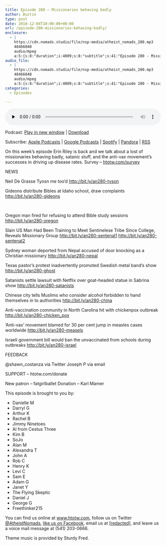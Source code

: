 ```yaml
---
title: Episode 280 – Missionaries behaving badly
author: Dustin
type: post
date: 2018-12-04T10:00:00+00:00
url: /episode-280-missionaries-behaving-badly/
enclosure:
  - |
    https://cdn.nomads.studio/file/nsp-media/atheist_nomads_280.mp3
    48466048
    audio/mpeg
    a:5:{s:8:"duration";i:4009;s:8:"subtitle";s:41:"Episode 280 - Missionaries behaving badly";s:6:"author";s:43:"Dustin Williams, Lauren Studley, Erin Riley";s:12:"itunes_image";s:83:"https://cdn.nomads.studio/file/nsp-media/itunes-cover-1400x1400.jpg";s:8:"explicit";i:1;}
audio_file:
  - |
    https://cdn.nomads.studio/file/nsp-media/atheist_nomads_280.mp3
    48466048
    audio/mpeg
    a:5:{s:8:"duration";i:4009;s:8:"subtitle";s:41:"Episode 280 - Missionaries behaving badly";s:6:"author";s:43:"Dustin Williams, Lauren Studley, Erin Riley";s:12:"itunes_image";s:83:"https://cdn.nomads.studio/file/nsp-media/itunes-cover-1400x1400.jpg";s:8:"explicit";i:1;}
categories:
  - Episodes

---
```

<div itemscope itemtype="http://schema.org/AudioObject">
  <meta itemprop="name" content="Episode 280 &#8211; Missionaries behaving badly" />
  
  <meta itemprop="uploadDate" content="2018-12-04T03:00:00-07:00" />
  
  <meta itemprop="encodingFormat" content="audio/mpeg" />
  
  <meta itemprop="description" content="On this week's episode Erin Riley is back and we talk about a lost of missionaries behaving badly, satanic stuff, and the anti-vax movement's successes in driving up disease rates.  Survey - htotw.com/survey NEWS Neil De Grasse Tyosn me too’d http://..." />
  
  <meta itemprop="contentUrl" content="https://dts.podtrac.com/redirect.mp3/cdn.nomads.studio/file/nsp-media/atheist_nomads_280.mp3" />
  
  <meta itemprop="contentSize" content="46.2" />
  </p> 
  
  <div class="powerpress_player" id="powerpress_player_8543">
    <audio class="wp-audio-shortcode" id="audio-5035-287" preload="none" style="width: 100%;" controls="controls"><source type="audio/mpeg" src="https://dts.podtrac.com/redirect.mp3/cdn.nomads.studio/file/nsp-media/atheist_nomads_280.mp3?_=287" /><a href="https://dts.podtrac.com/redirect.mp3/cdn.nomads.studio/file/nsp-media/atheist_nomads_280.mp3">https://dts.podtrac.com/redirect.mp3/cdn.nomads.studio/file/nsp-media/atheist_nomads_280.mp3</a></audio>
  </div>
</div>

<p class="powerpress_links powerpress_links_mp3">
  Podcast: <a href="https://dts.podtrac.com/redirect.mp3/cdn.nomads.studio/file/nsp-media/atheist_nomads_280.mp3" class="powerpress_link_pinw" target="_blank" title="Play in new window" onclick="return powerpress_pinw('https://htotw.com/?powerpress_pinw=5035-podcast');" rel="nofollow">Play in new window</a> | <a href="https://dts.podtrac.com/redirect.mp3/cdn.nomads.studio/file/nsp-media/atheist_nomads_280.mp3" class="powerpress_link_d" title="Download" rel="nofollow" download="atheist_nomads_280.mp3">Download</a>
</p>

<p class="powerpress_links powerpress_subscribe_links">
  Subscribe: <a href="https://podcasts.apple.com/us/podcast/humanists-take-on-the-world/id530050098?mt=2&ls=1" class="powerpress_link_subscribe powerpress_link_subscribe_itunes" target="_blank" title="Subscribe on Apple Podcasts" rel="nofollow">Apple Podcasts</a> | <a href="https://www.google.com/podcasts?feed=aHR0cDovL2F0aGVpc3Rub21hZHMubGlic3luLmNvbS9yc3M%3D" class="powerpress_link_subscribe powerpress_link_subscribe_googleplay" target="_blank" title="Subscribe on Google Podcasts" rel="nofollow">Google Podcasts</a> | <a href="https://open.spotify.com/show/3LzK2xZGike6Tc1GEMtMbr?si=LieN9SNuTpq96smuaUsH8A" class="powerpress_link_subscribe powerpress_link_subscribe_spotify" target="_blank" title="Subscribe on Spotify" rel="nofollow">Spotify</a> | <a href="https://www.pandora.com/podcast/atheist-nomads/PC:10122?corr=62071012&part=ug" class="powerpress_link_subscribe powerpress_link_subscribe_pandora" target="_blank" title="Subscribe on Pandora" rel="nofollow">Pandora</a> | <a href="https://htotw.com/feed/podcast/" class="powerpress_link_subscribe powerpress_link_subscribe_rss" target="_blank" title="Subscribe via RSS" rel="nofollow">RSS</a>
</p>

On this week&#8217;s episode Erin Riley is back and we talk about a lost of missionaries behaving badly, satanic stuff, and the anti-vax movement&#8217;s successes in driving up disease rates. Survey &#8211; <a href= "https://htotw.com/survey">htotw.com/survey</a>

NEWS

Neil De Grasse Tyosn me too’d <a href="http://bit.ly/an280-tyson" target="_blank" rel="noopener">http://bit.ly/an280-tyson</a>

Gideons distribute Bibles at Idaho school, draw complaints <a href="http://bit.ly/an280-gideons" target="_blank" rel="noopener">http://bit.ly/an280-gideons</a>

 

Oregon man fired for refusing to attend Bible study sessions <a href="http://bit.ly/an280-oregon" target="_blank" rel="noopener">http://bit.ly/an280-oregon</a>

Slain US Man Had Been Training to Meet Sentinelese Tribe Since College, Reveals Missionary Group <a href="http://bit.ly/an280-sentenal1" target="_blank" rel="noopener">http://bit.ly/an280-sentenal1</a> <a href="http://bit.ly/an280-sentenal2" target="_blank" rel="noopener">http://bit.ly/an280-sentenal2</a>

Sydney woman deported from Nepal accused of door knocking as a Christian missionary <a href="http://bit.ly/an280-nepal" target="_blank" rel="noopener">http://bit.ly/an280-nepal</a>

Texas pastor&#8217;s protest inadvertently promoted Swedish metal band&#8217;s show <a href="http://bit.ly/an280-ghost" target="_blank" rel="noopener">http://bit.ly/an280-ghost</a>

Satanists settle lawsuit with Netflix over goat-headed statue in Sabrina show <a href="http://bit.ly/an280-satanists" target="_blank" rel="noopener">http://bit.ly/an280-satanists</a>

Chinese city tells Muslims who consider alcohol forbidden to hand themselves in to authorities <a href="http://bit.ly/an280-china" target="_blank" rel="noopener">http://bit.ly/an280-china</a>

Anti-vaccination community in North Carolina hit with chickenpox outbreak <a href="http://bit.ly/an280-chicken_pox" target="_blank" rel="noopener">http://bit.ly/an280-chicken_pox</a>

&#8216;Anti-vax&#8217; movement blamed for 30 per cent jump in measles cases worldwide <a href="http://bit.ly/an280-measels" target="_blank" rel="noopener">http://bit.ly/an280-measels</a>

Israeli government bill would ban the unvaccinated from schools during outbreaks <a href="http://bit.ly/an280-israel" target="_blank" rel="noopener">http://bit.ly/an280-israel</a>

FEEDBACK

@shawn_costanza via Twitter Joseph P via email

SUPPORT &#8211; htotw.com/donate

New patron &#8211; fatgirlballet Donation &#8211; Karl Mamer

This episode is brought to you by:

  * Danielle M
  * Darryl G
  * Arthur K
  * Rachel B
  * Jimmy Ninetoes
  * Al from Cestus Three
  * Kim B
  * SoJo
  * Alan M
  * Alexandra T
  * John A
  * Rob C
  * Henry K
  * Levi C
  * Sam E
  * Adam G
  * Janet Y
  * The Flying Skeptic
  * Daniel J
  * George G
  * Freethinker215

You can find us online at <a href="https://www.htotw.com/" target="_blank" rel="noopener">www.htotw.com</a>, follow us on Twitter <a href="https://htotw.com/twitter" target="_blank" rel="noopener">@AtheistNomads</a>, <a href="https://www.facebook.com/AtheistNomads" target="_blank" rel="noopener">like us on Facebook</a>, email us at <a href= "mailto:[redacted]">[redacted]</a>, and leave us a voice mail message at (541) 203-0666.

Theme music is provided by Sturdy Fred.